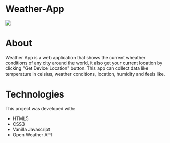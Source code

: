 # Weather-App

![](https://user-images.githubusercontent.com/75432770/185982826-4aeeca09-f58f-4b72-a117-4cd3b4a5ccf9.png)

# About
 
Weather App is a web application that shows the current wheather conditions of any city around the world, it also get your current location by clicking "Get Device Location" button. This app can collect data like temperature in celsius, weather conditions, location, humidity and feels like.

# Technologies

This project was developed with:

- HTML5
- CSS3
- Vanilla Javascript
- Open Weather API